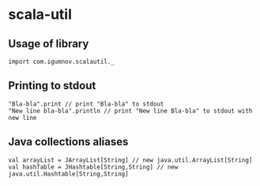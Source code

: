 # scala-util

## Usage of library

    import com.igumnov.scalautil._

## Printing to stdout

    "Bla-bla".print // print "Bla-bla" to stdout
    "New line bla-bla".println // print "New line Bla-bla" to stdout with new line

## Java collections aliases

    val arrayList = JArrayList[String] // new java.util.ArrayList[String]
    val hashTable = JHashtable[String,String] // new java.util.Hashtable[String,String]
